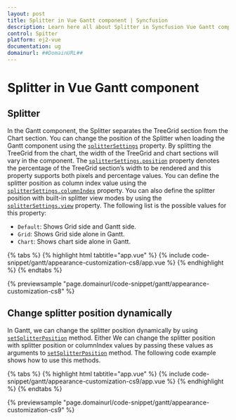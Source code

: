 ```yaml
---
layout: post
title: Splitter in Vue Gantt component | Syncfusion
description: Learn here all about Splitter in Syncfusion Vue Gantt component of Syncfusion Essential JS 2 and more.
control: Spitter
platform: ej2-vue
documentation: ug
domainurl: ##DomainURL##
---
```


# Splitter in Vue Gantt component

## Splitter

In the Gantt component, the Splitter separates the TreeGrid section from the Chart section. You can change the position of the Splitter when loading the Gantt component using the [`splitterSettings`](https://ej2.syncfusion.com/vue/documentation/api/gantt/splitterSettings/) property. By splitting the TreeGrid from the chart, the width of the TreeGrid and chart sections will vary in the component. The [`splitterSettings.position`](https://ej2.syncfusion.com/vue/documentation/api/gantt/splitterSettings/#position) property denotes the percentage of the TreeGrid section’s width to be rendered and this property supports both pixels and percentage values. You can define the splitter position as column index value using the [`splitterSettings.columnIndex`](https://ej2.syncfusion.com/vue/documentation/api/gantt/splitterSettings/#columnindex) property. You can also define the splitter position with built-in splitter view modes by using the [`splitterSettings.view`](https://ej2.syncfusion.com/vue/documentation/api/gantt/splitterSettings/#view) property. The following list is the possible values for this property:

* `Default`: Shows Grid side and Gantt side.
* `Grid`: Shows Grid side alone in Gantt.
* `Chart`: Shows chart side alone in Gantt.

{% tabs %}
{% highlight html tabtitle="app.vue" %}
{% include code-snippet/gantt/appearance-customization-cs8/app.vue %}
{% endhighlight %}
{% endtabs %}
        
{% previewsample "page.domainurl/code-snippet/gantt/appearance-customization-cs8" %}

## Change splitter position dynamically

In Gantt, we can change the splitter position dynamically by using [`setSplitterPosition`](https://ej2.syncfusion.com/vue/documentation/api/gantt/#setsplitterposition) method. Either We can change the splitter position with splitter position or columnIndex values by passing these values as arguments to [`setSplitterPosition`](https://ej2.syncfusion.com/vue/documentation/api/gantt/#setsplitterposition) method. The following code example shows how to use this methods.

{% tabs %}
{% highlight html tabtitle="app.vue" %}
{% include code-snippet/gantt/appearance-customization-cs9/app.vue %}
{% endhighlight %}
{% endtabs %}
        
{% previewsample "page.domainurl/code-snippet/gantt/appearance-customization-cs9" %}